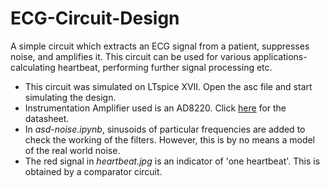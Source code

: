 # ECG-Circuit-Design 

A simple circuit which extracts an ECG signal from a patient, suppresses noise, and amplifies it. This circuit can be used for various applications- calculating heartbeat, performing further signal processing etc. 

* This circuit was simulated on LTspice XVII. Open the asc file and start simulating the design.
* Instrumentation Amplifier used is an AD8220. Click [here](https://www.analog.com/media/en/technical-documentation/data-sheets/AD8220.pdf) for the datasheet.
* In *asd-noise.ipynb*, sinusoids of particular frequencies are added to check the working of the filters. However, this is by no means a model of the real world noise.
* The red signal in *heartbeat.jpg* is an indicator of 'one heartbeat'. This is obtained by a comparator circuit. 
